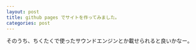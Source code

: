 ```yaml
---
layout: post
title: github pages でサイトを作ってみました。
categories: post
---
```


そのうち、ちくたくで使ったサウンドエンジンとか載せられると良いかなー。
